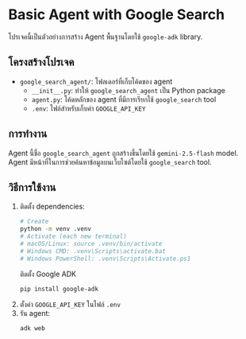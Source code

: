 # Basic Agent with Google Search

โปรเจคนี้เป็นตัวอย่างการสร้าง Agent พื้นฐานโดยใช้ `google-adk` library.

## โครงสร้างโปรเจค

-   `google_search_agent/`: โฟลเดอร์ที่เก็บโค้ดของ agent
    -   `__init__.py`: ทำให้ `google_search_agent` เป็น Python package
    -   `agent.py`: โค้ดหลักของ agent ที่มีการเรียกใช้ `google_search` tool
    -   `.env`: ไฟล์สำหรับเก็บค่า `GOOGLE_API_KEY`

## การทำงาน

Agent นี้ชื่อ `google_search_agent` ถูกสร้างขึ้นโดยใช้ `gemini-2.5-flash` model.
Agent มีหน้าที่ในการช่วยค้นหาข้อมูลบนเว็บไซต์โดยใช้ `google_search` tool.

## วิธีการใช้งาน

1.  ติดตั้ง dependencies:
    ```bash
    # Create
    python -m venv .venv
    # Activate (each new terminal)
    # macOS/Linux: source .venv/bin/activate
    # Windows CMD: .venv\Scripts\activate.bat
    # Windows PowerShell: .venv\Scripts\Activate.ps1
    ```
    ติดตั้ง Google ADK
    ```bash
    pip install google-adk
    ```
2.  ตั้งค่า `GOOGLE_API_KEY` ในไฟล์ `.env`
3.  รัน agent:
    ```bash
    adk web
    ```
